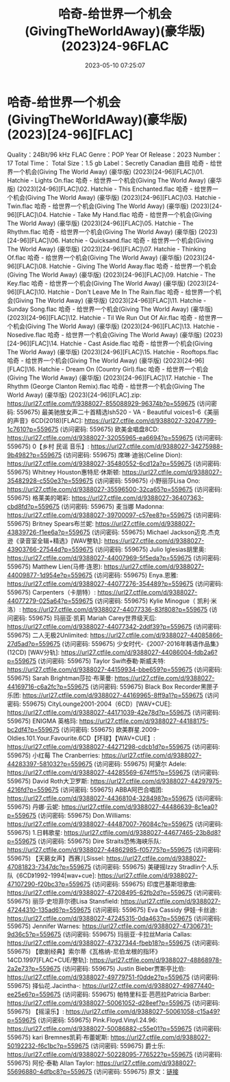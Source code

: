 ﻿---
title: 哈奇-给世界一个机会(GivingTheWorldAway)(豪华版)(2023)24-96FLAC
date: 2023-05-10 07:25:07
categories: 外语音乐
tags: 外语音乐
---
# 哈奇-给世界一个机会(GivingTheWorldAway)(豪华版)(2023)[24-96][FLAC]

Quality：24Bit/96 kHz FLAC
Genre：POP
Year Of Release：2023
Number：17
Total Time：
Total Size：1.5 gb
Label：Secretly Canadian
曲目
哈奇 - 给世界一个机会(Giving The World Away) (豪华版)
(2023)[24-96][FLAC]\01. Hatchie - Lights On.flac
哈奇 - 给世界一个机会(Giving The World Away) (豪华版)
(2023)[24-96][FLAC]\02. Hatchie - This Enchanted.flac
哈奇 - 给世界一个机会(Giving The World Away) (豪华版)
(2023)[24-96][FLAC]\03. Hatchie - Twin.flac
哈奇 - 给世界一个机会(Giving The World Away) (豪华版)
(2023)[24-96][FLAC]\04. Hatchie - Take My Hand.flac
哈奇 - 给世界一个机会(Giving The World Away) (豪华版)
(2023)[24-96][FLAC]\05. Hatchie - The Rhythm.flac
哈奇 - 给世界一个机会(Giving The World Away) (豪华版)
(2023)[24-96][FLAC]\06. Hatchie - Quicksand.flac
哈奇 - 给世界一个机会(Giving The World Away) (豪华版)
(2023)[24-96][FLAC]\07. Hatchie - Thinking Of.flac
哈奇 - 给世界一个机会(Giving The World Away) (豪华版)
(2023)[24-96][FLAC]\08. Hatchie - Giving The World Away.flac
哈奇 - 给世界一个机会(Giving The World Away) (豪华版)
(2023)[24-96][FLAC]\09. Hatchie - The Key.flac
哈奇 - 给世界一个机会(Giving The World Away) (豪华版)
(2023)[24-96][FLAC]\10. Hatchie - Don't Leave Me In The
Rain.flac
哈奇 - 给世界一个机会(Giving The World Away) (豪华版)
(2023)[24-96][FLAC]\11. Hatchie - Sunday Song.flac
哈奇 - 给世界一个机会(Giving The World Away) (豪华版)
(2023)[24-96][FLAC]\12. Hatchie - Til We Run Out Of Air.flac
哈奇 - 给世界一个机会(Giving The World Away) (豪华版)
(2023)[24-96][FLAC]\13. Hatchie - Nosedive.flac
哈奇 - 给世界一个机会(Giving The World Away) (豪华版)
(2023)[24-96][FLAC]\14. Hatchie - Cast Aside.flac
哈奇 - 给世界一个机会(Giving The World Away) (豪华版)
(2023)[24-96][FLAC]\15. Hatchie - Rooftops.flac
哈奇 - 给世界一个机会(Giving The World Away) (豪华版)
(2023)[24-96][FLAC]\16. Hatchie - Dream On (Country Girl).flac
哈奇 - 给世界一个机会(Giving The World Away) (豪华版)
(2023)[24-96][FLAC]\17. Hatchie - The Rhythm (George Clanton
Remix).flac
哈奇 - 给世界一个机会(Giving The World Away) (豪华版)
(2023)[24-96][FLAC].zip: https://url27.ctfile.com/f/9388027-855088929-96374b?p=559675
(访问密码: 559675)
最美驰放女声二十首精选lsh520 - VA - Beautiful
voices1-6《美丽的声音》6CD(2018)[FLAC]: https://url27.ctfile.com/d/9388027-32047799-1c7610?p=559675
(访问密码: 559675)
欧美金唱盘8CD: https://url27.ctfile.com/d/9388027-32055965-ea6694?p=559675
(访问密码: 559675)
0【乡村 民谣 音乐】: https://url27.ctfile.com/d/9388027-34275988-9b4982?p=559675
(访问密码: 559675)
席琳·迪翁(Celine Dion): https://url27.ctfile.com/d/9388027-35480552-6cd12a?p=559675
(访问密码: 559675)
Whitney Houston惠特尼·休斯顿: https://url27.ctfile.com/d/9388027-35482928-c550e3?p=559675
(访问密码: 559675)
小野丽莎Lisa Ono: https://url27.ctfile.com/d/9388027-35596500-32ca65?p=559675
(访问密码: 559675)
格莱美的喝彩: https://url27.ctfile.com/d/9388027-36407363-cbd8fd?p=559675
(访问密码: 559675)
麦当娜 Madonna: https://url27.ctfile.com/d/9388027-39700097-c57ee8?p=559675
(访问密码: 559675)
Britney Spears布兰妮: https://url27.ctfile.com/d/9388027-43839726-f1ee6a?p=559675
(访问密码: 559675)
Michael Jackson迈克.杰克逊《录音室全辑+精选》[WAV整轨]: https://url27.ctfile.com/d/9388027-43903766-27544d?p=559675
(访问密码: 559675)
Julio Iglesias胡里奥: https://url27.ctfile.com/d/9388027-44007969-5f5eda?p=559675
(访问密码: 559675)
Matthew Lien(马修·连恩): https://url27.ctfile.com/d/9388027-44009877-1d954e?p=559675
(访问密码: 559675)
Enya.恩雅: https://url27.ctfile.com/d/9388027-44077276-354489?p=559675
(访问密码: 559675)
Carpenters（卡朋特）: https://url27.ctfile.com/d/9388027-44077279-025a64?p=559675
(访问密码: 559675)
Kylie Minogue（ 凯利·米洛）: https://url27.ctfile.com/d/9388027-44077336-83f808?p=559675
(访问密码: 559675)
玛丽亚·凯莉 Mariah Carey世界级天后: https://url27.ctfile.com/d/9388027-44077342-2ddf39?p=559675
(访问密码: 559675)
二人无极2Unlimited: https://url27.ctfile.com/d/9388027-44085866-27d5ad?p=559675
(访问密码: 559675)
少女时代-《2007-2016年韩语作品集》 (12CD) [WAV分轨]: https://url27.ctfile.com/d/9388027-44086004-fdb2a6?p=559675
(访问密码: 559675)
Taylor Swift泰勒·斯威夫特: https://url27.ctfile.com/d/9388027-44159934-bbe659?p=559675
(访问密码: 559675)
Sarah Brightman莎拉·布莱曼: https://url27.ctfile.com/d/9388027-44169716-c6a2fc?p=559675
(访问密码: 559675)
Black Box Recorder黑匣子乐团: https://url27.ctfile.com/d/9388027-44169965-8ff9a1?p=559675
(访问密码: 559675)
CityLounge2001-2004（6CD）[WAV+CUE]: https://url27.ctfile.com/d/9388027-44171039-42e78d?p=559675
(访问密码: 559675)
ENIGMA 英格玛: https://url27.ctfile.com/d/9388027-44188175-bc2df4?p=559675
(访问密码: 559675)
欧美群星.2009-Oldies.101.Your.Favourite.6CD【环球】【WAV+CUE】: https://url27.ctfile.com/d/9388027-44271298-cdcb1d?p=559675
(访问密码: 559675)
小红莓 The Cranberries: https://url27.ctfile.com/d/9388027-44283397-581032?p=559675
(访问密码: 559675)
阿黛尔 Adele: https://url27.ctfile.com/d/9388027-44285569-674ff5?p=559675
(访问密码: 559675)
David Roth大卫罗斯: https://url27.ctfile.com/d/9388027-44297975-4216fd?p=559675
(访问密码: 559675)
ABBA阿巴合唱团: https://url27.ctfile.com/d/9388027-44368104-328498?p=559675
(访问密码: 559675)
丹娜·云妮: https://url27.ctfile.com/d/9388027-44486639-8c1ea0?p=559675
(访问密码: 559675)
Don.Williams: https://url27.ctfile.com/d/9388027-44487007-76084c?p=559675
(访问密码: 559675)
1.日韩歌星: https://url27.ctfile.com/d/9388027-44677465-23b8d8?p=559675
(访问密码: 559675)
Dire Straits恐怖海峡乐队: https://url27.ctfile.com/d/9388027-44862985-f05775?p=559675
(访问密码: 559675)
【天籁女声】西赛儿Sissel: https://url27.ctfile.com/d/9388027-47081823-7347dc?p=559675
(访问密码: 559675)
美硬摇Izzy Stradlin个人乐队《6CD》1992-1994[wav+cue]: https://url27.ctfile.com/d/9388027-47107290-f20bc3?p=559675
(访问密码: 559675)
印度巴基斯坦歌曲: https://url27.ctfile.com/d/9388027-47208495-62fb2d?p=559675
(访问密码: 559675)
丽莎·史坦菲尔德Lisa Stansfield: https://url27.ctfile.com/d/9388027-47244310-135ad6?p=559675
(访问密码: 559675)
Eva Cassidy 伊娃·卡丝迪: https://url27.ctfile.com/d/9388027-47245315-0da463?p=559675
(访问密码: 559675)
Jennifer Warnes: https://url27.ctfile.com/d/9388027-47306731-9d36c5?p=559675
(访问密码: 559675)
玛丽亚·卡拉丝Maria Callas: https://url27.ctfile.com/d/9388027-47327344-fbeb18?p=559675
(访问密码: 559675)
【歌剧经典】索尔蒂《瓦格纳-尼伯龙根的指环》14CD.1997[FLAC+CUE/整轨]: https://url27.ctfile.com/d/9388027-48868978-2a2e73?p=559675
(访问密码: 559675)
Justin Bieber贾斯亭比伯: https://url27.ctfile.com/d/9388027-49779751-f0dde2?p=559675
(访问密码: 559675)
择仙花.Jacintha-: https://url27.ctfile.com/d/9388027-49877440-ee25e6?p=559675
(访问密码: 559675)
帕特里科亚·芭芭拉Patricia Barber: https://url27.ctfile.com/d/9388027-50061052-d28eef?p=559675
(访问密码: 559675)
【摇滚乐】: https://url27.ctfile.com/d/9388027-50061058-c15a49?p=559675
(访问密码: 559675)
Pink.Floyd.Vinyl.24.96: https://url27.ctfile.com/d/9388027-50086882-c55e01?p=559675
(访问密码: 559675)
kari Bremnes凯莉·布蕾妮斯: https://url27.ctfile.com/d/9388027-50192232-f6c1bc?p=559675
(访问密码: 559675)
爵士乐: https://url27.ctfile.com/d/9388027-50228095-776522?p=559675
(访问密码: 559675)
阿伦·泰勒 Allan Taylor: https://url27.ctfile.com/d/9388027-55696880-4dfbc8?p=559675
(访问密码: 559675)
原文：[链接](https://blog.sina.com.cn/s/blog_1647c7e76010311tc.html)